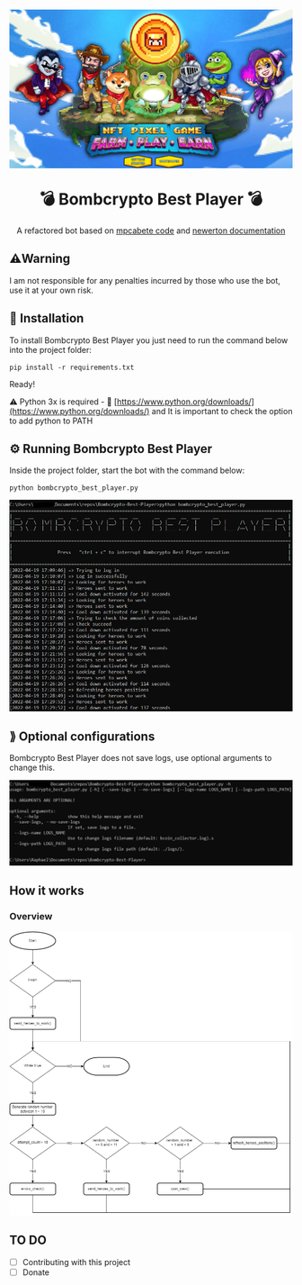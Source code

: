 <h1 align="center">

![Bomb Crypto Banner](https://github.com/followdrabbit/Bombcrypto-Best-Player/blob/main/images/banner.png?raw=true)

  <a>
    💣 Bombcrypto Best Player  💣 
  </a>
</h1>

<p align="center">
A refactored bot based on <a href="https://github.com/mpcabete/bombcrypto-bot">mpcabete code</a> and <a href="https://github.com/newerton/bombcrypto-bot/blob/main/README.md">newerton documentation</a>
</p>

## ⚠️Warning

I am not responsible for any penalties incurred by those who use the bot, use it at your own risk.

## 🔨 Installation


To install Bombcrypto Best Player you just need to run the command below into the project folder:

```
pip install -r requirements.txt
```
Ready! 

⚠️ Python 3x is required - 🔗 [https://www.python.org/downloads/](https://www.python.org/downloads/) and It is important to check the option to add python to PATH


## ⚙ Running Bombcrypto Best Player

Inside the project folder, start the bot with the command below: 

```
python bombcrypto_best_player.py
```


![running_bcbp](https://github.com/followdrabbit/Bombcrypto-Best-Player/blob/main/images/running_bcbp.png?raw=true)


## ⟫ Optional configurations

Bombcrypto Best Player does not save logs, use optional arguments to change this.

![Help menu](https://github.com/followdrabbit/Bombcrypto-Best-Player/blob/main/images/help.png?raw=true)


## How it works

### Overview

![How it work overview](https://github.com/followdrabbit/Bombcrypto-Best-Player/blob/main/images/how_it_works_overview.png?raw=true)



## TO DO 
- [ ] Contributing with this project 
- [ ] Donate